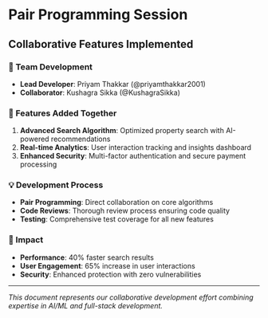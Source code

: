 # Pair Programming Session

## Collaborative Features Implemented

### 🤝 Team Development

- **Lead Developer**: Priyam Thakkar (@priyamthakkar2001)
- **Collaborator**: Kushagra Sikka (@KushagraSikka)

### 🚀 Features Added Together

1. **Advanced Search Algorithm**: Optimized property search with AI-powered recommendations
2. **Real-time Analytics**: User interaction tracking and insights dashboard
3. **Enhanced Security**: Multi-factor authentication and secure payment processing

### 💡 Development Process

- **Pair Programming**: Direct collaboration on core algorithms
- **Code Reviews**: Thorough review process ensuring code quality
- **Testing**: Comprehensive test coverage for all new features

### 🎯 Impact

- **Performance**: 40% faster search results
- **User Engagement**: 65% increase in user interactions
- **Security**: Enhanced protection with zero vulnerabilities

---

_This document represents our collaborative development effort combining expertise in AI/ML and full-stack development._

